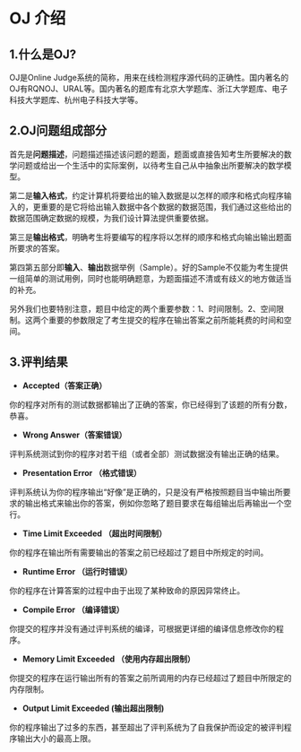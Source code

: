 # OJ 介绍 #

## 1.什么是OJ? ##
OJ是Online Judge系统的简称，用来在线检测程序源代码的正确性。国内著名的OJ有RQNOJ、URAL等。国内著名的题库有北京大学题库、浙江大学题库、电子科技大学题库、杭州电子科技大学等。

## 2.OJ问题组成部分 ##
首先是**问题描述**，问题描述描述该问题的题面，题面或直接告知考生所要解决的数学问题或给出一个生活中的实际案例，以待考生自己从中抽象出所要解决的数学模型。

第二是**输入格式**，约定计算机将要给出的输入数据是以怎样的顺序和格式向程序输入的，更重要的是它将给出输入数据中各个数据的数据范围，我们通过这些给出的数据范围确定数据的规模，为我们设计算法提供重要依据。

第三是**输出格式**，明确考生将要编写的程序将以怎样的顺序和格式向输出输出题面所要求的答案。

第四第五部分即**输入**、**输出**数据举例（Sample）。好的Sample不仅能为考生提供一组简单的测试用例，同时也能明确题意，为题面描述不清或有歧义的地方做适当的补充。

另外我们也要特别注意，题目中给定的两个重要参数：1、时间限制。2、空间限制。这两个重要的参数限定了考生提交的程序在输出答案之前所能耗费的时间和空间。

## 3.评判结果 ##
- **Accepted（答案正确）**

你的程序对所有的测试数据都输出了正确的答案，你已经得到了该题的所有分数，恭喜。

- **Wrong Answer（答案错误）**

评判系统测试到你的程序对若干组（或者全部）测试数据没有输出正确的结果。

- **Presentation Error （格式错误）**

评判系统认为你的程序输出“好像”是正确的，只是没有严格按照题目当中输出所要求的输出格式来输出你的答案，例如你忽略了题目要求在每组输出后再输出一个空行。

- **Time Limit Exceeded （超出时间限制）**

你的程序在输出所有需要输出的答案之前已经超过了题目中所规定的时间。

- **Runtime Error （运行时错误）**

你的程序在计算答案的过程中由于出现了某种致命的原因异常终止。

- **Compile Error （编译错误）**

你提交的程序并没有通过评判系统的编译，可根据更详细的编译信息修改你的程序。

- **Memory Limit Exceeded （使用内存超出限制）**

你提交的程序在运行输出所有的答案之前所调用的内存已经超过了题目中所限定的内存限制。

- **Output Limit Exceeded (输出超出限制)**

你的程序输出了过多的东西，甚至超出了评判系统为了自我保护而设定的被评判程序输出大小的最高上限。